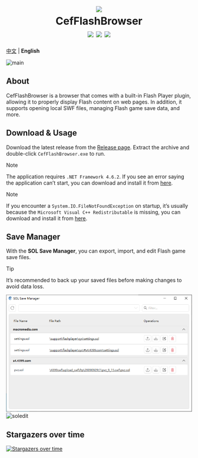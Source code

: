 <h1 align="center">
    <img src="./Icons/128px.png" />
    <br />
    CefFlashBrowser
    <br />
    <img src="https://img.shields.io/github/license/Mzying2001/CefFlashBrowser" />
    <img src="https://img.shields.io/github/v/release/Mzying2001/CefFlashBrowser?include_prereleases" />
    <img src="https://img.shields.io/github/downloads/Mzying2001/CefFlashBrowser/total" />
</h1>

[中文](./README.md) | **English**

![main](./Images/MainWindow.png)

## About

CefFlashBrowser is a browser that comes with a built-in Flash Player plugin, allowing it to properly display Flash content on web pages. In addition, it supports opening local SWF files, managing Flash game save data, and more.

## Download & Usage

Download the latest release from the [Release page](https://github.com/Mzying2001/CefFlashBrowser/releases/latest). Extract the archive and double-click `CefFlashBrowser.exe` to run.

> [!NOTE]
> The application requires `.NET Framework 4.6.2`. If you see an error saying the application can’t start, you can download and install it from [here](https://dotnet.microsoft.com/en-us/download/dotnet-framework/net462).
<!---->
> [!NOTE]
> If you encounter a `System.IO.FileNotFoundException` on startup, it’s usually because the `Microsoft Visual C++ Redistributable` is missing, you can download and install it from [here](https://learn.microsoft.com/en-us/cpp/windows/latest-supported-vc-redist#latest-microsoft-visual-c-redistributable-version).

## Save Manager

With the **SOL Save Manager**, you can export, import, and edit Flash game save files.

> [!TIP]
> It’s recommended to back up your saved files before making changes to avoid data loss.

![solmgr](./Images/SolSaveManager.png)
![soledit](./Images/SolEditor.png)

## Stargazers over time

[![Stargazers over time](https://starchart.cc/Mzying2001/CefFlashBrowser.svg?variant=adaptive)](https://starchart.cc/Mzying2001/CefFlashBrowser)
